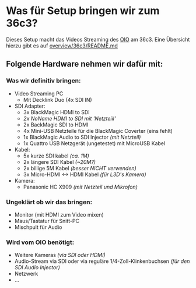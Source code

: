  Was für Setup bringen wir zum 36c3?
===================================

Dieses Setup macht das Videos Streaming des [OIO](https://oio.social) am 36c3.
Eine Übersicht hierzu gibt es auf [overview/36c3/README.md](https://github.com/chaos-bodensee/voc-setup/blob/master/overview/36c3/README.md)


## Folgende Hardware nehmen wir dafür mit:


### Was wir definitiv bringen:
 + Video Streaming PC
   - Mit Decklink Duo (4x SDI IN)
 + SDI Adapter:
   - 3x BlackMagic HDMI to SDI
   - *2x NoName HDMI to SDI mit 'Netzteiil'*
   - 2x BackMagic SDI to HDMI
   - 4x Mini-USB Netzteile für die BlackMagic Coverter (eins fehlt)
   - 1x BlackMagic Audio to SDI Injector *(mit Netzteil)*
   - 1x Quattro USB Netzgerät (ungetestet) mit MicroUSB Kabel
 + Kabel:
   - 5x kurze SDI kabel *(ca. 1M)*
   - 2x längere SDI Kabel *(~20M?)*
   - 2x billige 5M Kabel *(besser NICHT verwenden)*
   - 3x Micro-HDMI <-> HDMI Kabel *(für L3D's Kamera)*
 + Kamera:
   - Panasonic HC X909 *(mit Netzteil und Mikrofon)*


### Ungeklärt ob wir das bringen:
  + Monitor (mit HDMI zum Video mixen)
  + Maus/Tastatur für Snitt-PC
  + Mischpult für Audio

### Wird vom OIO benötigt:
  + Weitere Kameras *(via SDI oder HDMI)*
  + Audio-Stream via SDI oder via reguläre 1/4-Zoll-Klinkenbuchsen *(für den SDI Audio Injector)*
  + Netzwerk
  + ...


